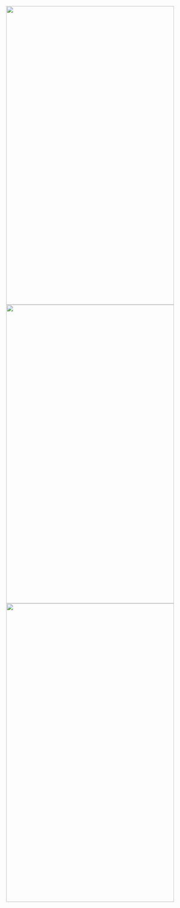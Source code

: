 <p>
  <img src = "https://github.com/Hitesh910/festival_post_app/assets/154861495/d921e110-f80d-4bb9-b80d-69e80f882766"height="800"width="450"/>
  <img src = "https://github.com/Hitesh910/festival_post_app/assets/154861495/8b149fd1-e616-4977-85f9-d3500936df52"height="800"width="450"/>
  <img src = "https://github.com/Hitesh910/festival_post_app/assets/154861495/582bf346-4840-461d-800e-3adfb3e4d89e"height="800"width="450"/>
</p>
  
